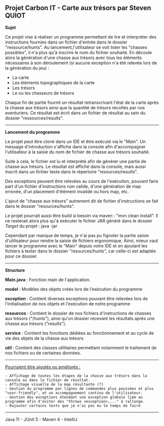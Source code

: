 Projet Carbon IT - Carte aux trésors
par Steven QUIOT
-------------------------------------------
<b>Sujet</b>

Ce projet vise à réaliser un programme permettant de lire et interpréter des instructions fournies dans un fichier d'entrée dans le dossier "ressource/hunts".
Au lancement,l'utilisateur se voit lister les "chasses possibles", il n'a plus qu'à inscrire le nom du fichier souhaité.
En découle alors la génération d'une chasse aux trésors avec tous les éléments nécessaires à son déroulement (si aucune exception n'a été relevée lors de la génération du jeu) :
- La carte
- Les éléments topographiques de la carte
- Les trésors
- Le ou les chasseurs de trésors

Chaque fin de partie fournit un résultat retranscrivant l'état de la carte après la chasse aux trésors ainsi que la quantité de trésors récoltés par nos aventuriers.
Ce résultat est écrit dans un fichier de résultat au sein du dossier "ressources/results".

-------------------------------------------
<b>Lancement du programme</b>

Le projet peut être cloné dans un IDE et être exécuté via le "Main".
Un message d'introduction s'affiche dans la console afin d'accompagner l'utilisateur à la saisie
du nom de fichier de chasse aux trésors souhaité.

Suite à cela, le fichier est lu et interprété afin de générer une partie de chasse aux trésors.
Le résultat est affiché dans la console, mais aussi inscrit dans un fichier texte dans le répertoire "resources/results".

Des exceptions peuvent être relevées au cours de l'exécution, pouvant faire part d'un fichier d'instructions non valide,
d'une génération de map erronée, d'un placement d'élément invalide ou hors map, etc.

L'ajout de "chasse aux trésors" autrement dit de fichier d'instructions se fait dans le dossier "resources/hunts".

Le projet pourrait aussi être build si besoin via maven : "mvn clean install". 
Il ne resterait alors plus qu'à exécuter le fichier JAR généré dans le dossier <i>Target</i> du projet : java -jar <nom-du-jar>

Cependant par manque de temps, je n'ai pas pu fignoler la partie saisie d'utilisateur pour rendre la saisie de fichiers ergonomique.
Ainsi, mieux vaut lancer le programme avec le "Main" depuis votre IDE et en ajoutant les fichiers à tester dans le dossier "resources/hunts", car celle-ci est adaptée pour ce dossier.

-------------------------------------------
<b>Structure</b>

<b>Main.java</b> : Fonction main de l'application.
    
<b>model</b> : Modèles des objets créés lors de l'exécution du programme
    
<b>exception</b> : Contient diverses exceptions pouvant être relevées lors de l'initialisation de nos objets et l'exécution de notre programme
    
<b>resources</b> : Contient le dossier de nos fichiers d'instructions de chasses aux trésors ("/hunts"), ainsi qu'un dossier recevant les résultats
après une chasse aux trésors ("results").
    
<b>service</b> : Contient les fonctions dédiées au fonctionnement et au cycle de vie des objets de la chasse aux trésors
    
<b>util</b> : Contient des classes utilitaires permettant notamment le traitement de nos fichiers ou de certaines données.

-------------------------------------------
<u>Pourraient être ajoutés ou améliorés :</u>

    - Affichage de toutes les étapes de la chasse aux trésors dans la console ou dans le fichier de résultat.
    - Affichage visuelle de la map résultante (?)
    - Gestion du programme par lignes de commandes plus poussées et plus "user-friendly", et un accompagnement continu de l'utilisateur.
    - Gestion des exceptions étendant une exception globale liée au programme afin d'éviter des "throws <exception>,..." à rallonge.
    - Rajouter certains tests que je n'ai pas eu le temps de faire
-------------------------------
Java 11 - JUnit 5 - Maven 4 - IntelliJ
